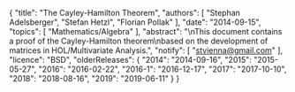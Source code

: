 {
    "title": "The Cayley-Hamilton Theorem",
    "authors": [
        "Stephan Adelsberger",
        "Stefan Hetzl",
        "Florian Pollak"
    ],
    "date": "2014-09-15",
    "topics": [
        "Mathematics/Algebra"
    ],
    "abstract": "\nThis document contains a proof of the Cayley-Hamilton theorem\nbased on the development of matrices in HOL/Multivariate Analysis.",
    "notify": [
        "stvienna@gmail.com"
    ],
    "licence": "BSD",
    "olderReleases": {
        "2014": "2014-09-16",
        "2015": "2015-05-27",
        "2016": "2016-02-22",
        "2016-1": "2016-12-17",
        "2017": "2017-10-10",
        "2018": "2018-08-16",
        "2019": "2019-06-11"
    }
}